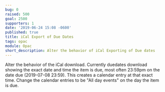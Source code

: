 ```yaml
---
bug: 0
raised: 500
goal: 2500
supporters: 1
date: '2019-06-24 15:08 -0600'
published: true
title: iCal Export of Due Dates
tags: opac
module: Opac
short_description: Alter the behavior of iCal Exporting of Due dates
---
```



Alter the behavior of the iCal download.  Currently duedates download showing the exact date and time the item is due, most often 23:59pm on the date due (2019-07-08 23:59).  This creates a calendar entry at that exact time.  Change the calendar entries to be "All day events" on the day the item is due.
